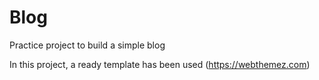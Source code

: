 # Blog
Practice project to build a simple blog

In this project, a ready template has been used 
(https://webthemez.com)
